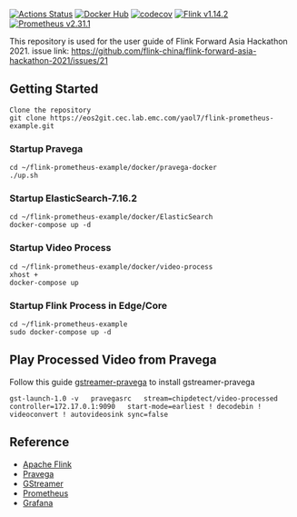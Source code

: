 [![Actions Status](https://github.com/mbode/flink-prometheus-example/workflows/Gradle/badge.svg)](https://github.com/mbode/flink-prometheus-example/actions)
[![Docker Hub](https://img.shields.io/docker/cloud/build/maximilianbode/flink-prometheus-example.svg)](https://hub.docker.com/r/maximilianbode/flink-prometheus-example)
[![codecov](https://codecov.io/gh/mbode/flink-prometheus-example/branch/master/graph/badge.svg)](https://codecov.io/gh/mbode/flink-prometheus-example)
[![Flink v1.14.2](https://img.shields.io/badge/flink-v1.14.2-blue.svg)](https://github.com/apache/flink/releases/tag/release-1.14.2)
[![Prometheus v2.31.1](https://img.shields.io/badge/prometheus-v2.31.1-blue.svg)](https://github.com/prometheus/prometheus/releases/tag/v2.31.1)

This repository is used for the user guide of Flink Forward Asia Hackathon 2021.
issue link: https://github.com/flink-china/flink-forward-asia-hackathon-2021/issues/21
## Getting Started
```
Clone the repository
git clone https://eos2git.cec.lab.emc.com/yaol7/flink-prometheus-example.git
```

### Startup Pravega
```
cd ~/flink-prometheus-example/docker/pravega-docker
./up.sh
```

### Startup ElasticSearch-7.16.2
```
cd ~/flink-prometheus-example/docker/ElasticSearch
docker-compose up -d
```

### Startup Video Process
```
cd ~/flink-prometheus-example/docker/video-process
xhost +
docker-compose up
```

### Startup Flink Process in Edge/Core
```
cd ~/flink-prometheus-example
sudo docker-compose up -d
```

## Play Processed Video from Pravega
Follow this guide [gstreamer-pravega](https://github.com/pravega/gstreamer-pravega) to install gstreamer-pravega
```
gst-launch-1.0 -v   pravegasrc   stream=chipdetect/video-processed controller=172.17.0.1:9090   start-mode=earliest ! decodebin ! videoconvert ! autovideosink sync=false
```

## Reference

- [Apache Flink](https://flink.apache.org)
- [Pravega](https://cncf.pravega.io/)
- [GStreamer](https://gstreamer.freedesktop.org/)
- [Prometheus](https://prometheus.io)
- [Grafana](https://grafana.com)
